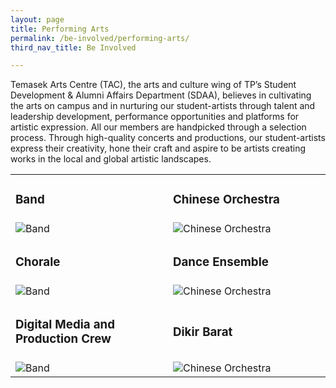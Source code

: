 ```yaml
---
layout: page
title: Performing Arts
permalink: /be-involved/performing-arts/
third_nav_title: Be Involved

---
```


Temasek Arts Centre (TAC), the arts and culture wing of TP’s Student Development & Alumni Affairs Department (SDAA), believes in cultivating the arts on campus and in nurturing our student-artists through talent and leadership development, performance opportunities and platforms for artistic expression. All our members are handpicked through a selection process. Through high-quality concerts and productions, our student-artists express their creativity, hone their craft and aspire to be artists creating works in the local and global artistic landscapes.

<div>
    <table>
        <tr>
            <td style="width:49%"><h3>Band</h3>
            </td>
            <td style="width:49%"><h3>Chinese Orchestra</h3>
            </td>
        </tr>
        <tr>
            <td style="width:49%"><image src="https://www.tp.edu.sg/content/dam/tp-web/images/life@tp/cca/performing-arts/band.jpg" style="display:block;margin-left:auto;margin-right:auto;" alt="Band"></image>
            </td>
            <td style="width:49%"><image src="https://www.tp.edu.sg/content/dam/tp-web/images/life@tp/cca/performing-arts/chinese_orchestra.jpg" style="display:block;margin-left:auto;margin-right:auto;" alt="Chinese Orchestra"></image>
            </td>
        </tr>
        <tr>
            <td style="width:49%"><h3>Chorale</h3>
            </td>
            <td style="width:49%"><h3>Dance Ensemble</h3>
            </td>
        </tr>
        <tr>
            <td style="width:49%"><image src="https://www.tp.edu.sg/content/dam/tp-web/images/life@tp/cca/performing-arts/chorale.jpg" style="display:block;margin-left:auto;margin-right:auto;" alt="Band"></image>
            </td>
            <td style="width:49%"><image src="https://www.tp.edu.sg/content/dam/tp-web/images/life@tp/cca/performing-arts/dance_ensemble.jpg" style="display:block;margin-left:auto;margin-right:auto;" alt="Chinese Orchestra"></image>
            </td>
        </tr>
        <tr>
            <td style="width:49%"><h3>Digital Media and Production Crew</h3>
            </td>
            <td style="width:49%"><h3>Dikir Barat</h3>
            </td>
        </tr>
        <tr>
            <td style="width:49%"><image src="https://www.tp.edu.sg/content/dam/tp-web/images/life@tp/cca/performing-arts/digital_media.jpg" style="display:block;margin-left:auto;margin-right:auto;" alt="Band"></image>
            </td>
            <td style="width:49%"><image src="https://www.tp.edu.sg/content/dam/tp-web/images/life@tp/cca/performing-arts/dikir_barat.jpg" style="display:block;margin-left:auto;margin-right:auto;" alt="Chinese Orchestra"></image>
            </td>
        </tr>
    </table>
</div>
